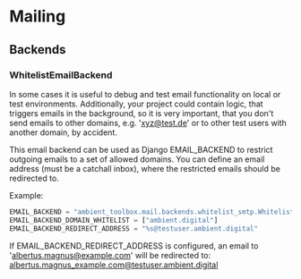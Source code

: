 # Mailing

## Backends

### WhitelistEmailBackend

In some cases it is useful to debug and test email functionality on local or test environments. Additionally, your
project could contain logic, that triggers emails in the background, so it is very important, that you don't send emails
to other domains, e.g. 'xyz@test.de' or to other test users with another domain, by accident.

This email backend can be used as Django EMAIL_BACKEND to restrict outgoing emails to a set of allowed domains. You can
define an email address (must be a catchall inbox), where the restricted emails should be redirected to.

Example:

```python
EMAIL_BACKEND = "ambient_toolbox.mail.backends.whitelist_smtp.WhitelistEmailBackend"
EMAIL_BACKEND_DOMAIN_WHITELIST = ["ambient.digital"]
EMAIL_BACKEND_REDIRECT_ADDRESS = "%s@testuser.ambient.digital"
```

If EMAIL_BACKEND_REDIRECT_ADDRESS is configured, an email to 'albertus.magnus@example.com' will be redirected to:
albertus.magnus_example.com@testuser.ambient.digital
